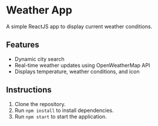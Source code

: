 # Weather App

A simple ReactJS app to display current weather conditions.

## Features
- Dynamic city search
- Real-time weather updates using OpenWeatherMap API
- Displays temperature, weather conditions, and icon

## Instructions
1. Clone the repository.
2. Run `npm install` to install dependencies.
3. Run `npm start` to start the application.
